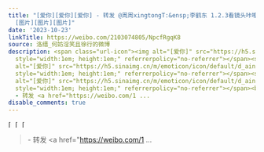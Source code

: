 ```yaml
---
title: "[爱你][爱你][爱你] - 转发 @周周xingtongT:&ensp;李鹤东 1.2.3看镜头咔嚓\U0001F4F7咔嚓\U0001F4F7
  [图片][图片][图片]"
date: '2023-10-23'
linkTitle: https://weibo.com/2103074805/NpcfRgqK8
source: 洛缙_何妨淫笑且徐行的微博
description: <span class="url-icon"><img alt="[爱你]" src="https://h5.sinaimg.cn/m/emoticon/icon/default/d_aini-09d5f3f870.png"
  style="width:1em; height:1em;" referrerpolicy="no-referrer"></span><span class="url-icon"><img
  alt="[爱你]" src="https://h5.sinaimg.cn/m/emoticon/icon/default/d_aini-09d5f3f870.png"
  style="width:1em; height:1em;" referrerpolicy="no-referrer"></span><span class="url-icon"><img
  alt="[爱你]" src="https://h5.sinaimg.cn/m/emoticon/icon/default/d_aini-09d5f3f870.png"
  style="width:1em; height:1em;" referrerpolicy="no-referrer"></span><br><blockquote>
  - 转发 <a href="https://weibo.com/1 ...
disable_comments: true
---
```

<span class="url-icon"><img alt="[爱你]" src="https://h5.sinaimg.cn/m/emoticon/icon/default/d_aini-09d5f3f870.png" style="width:1em; height:1em;" referrerpolicy="no-referrer"></span><span class="url-icon"><img alt="[爱你]" src="https://h5.sinaimg.cn/m/emoticon/icon/default/d_aini-09d5f3f870.png" style="width:1em; height:1em;" referrerpolicy="no-referrer"></span><span class="url-icon"><img alt="[爱你]" src="https://h5.sinaimg.cn/m/emoticon/icon/default/d_aini-09d5f3f870.png" style="width:1em; height:1em;" referrerpolicy="no-referrer"></span><br><blockquote> - 转发 <a href="https://weibo.com/1 ...